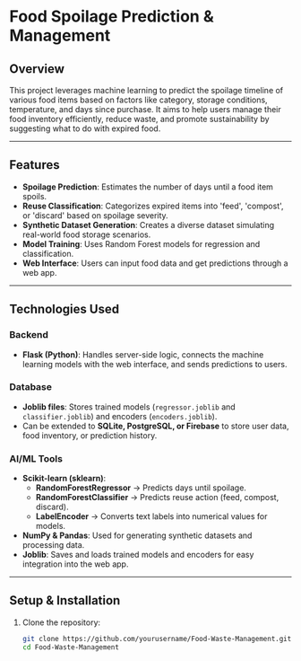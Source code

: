 # Food Spoilage Prediction & Management

## Overview

This project leverages machine learning to predict the spoilage timeline of various food items based on factors like category, storage conditions, temperature, and days since purchase. It aims to help users manage their food inventory efficiently, reduce waste, and promote sustainability by suggesting what to do with expired food.

---

## Features

- **Spoilage Prediction**: Estimates the number of days until a food item spoils.
- **Reuse Classification**: Categorizes expired items into 'feed', 'compost', or 'discard' based on spoilage severity.
- **Synthetic Dataset Generation**: Creates a diverse dataset simulating real-world food storage scenarios.
- **Model Training**: Uses Random Forest models for regression and classification.
- **Web Interface**: Users can input food data and get predictions through a web app.

---

## Technologies Used

### Backend
- **Flask (Python)**: Handles server-side logic, connects the machine learning models with the web interface, and sends predictions to users.

### Database
- **Joblib files**: Stores trained models (`regressor.joblib` and `classifier.joblib`) and encoders (`encoders.joblib`).  
- Can be extended to **SQLite, PostgreSQL, or Firebase** to store user data, food inventory, or prediction history.

### AI/ML Tools
- **Scikit-learn (sklearn)**:  
  - **RandomForestRegressor** → Predicts days until spoilage.  
  - **RandomForestClassifier** → Predicts reuse action (feed, compost, discard).  
  - **LabelEncoder** → Converts text labels into numerical values for models.
- **NumPy & Pandas**: Used for generating synthetic datasets and processing data.
- **Joblib**: Saves and loads trained models and encoders for easy integration into the web app.

---

## Setup & Installation

1. Clone the repository:
   ```bash
   git clone https://github.com/yourusername/Food-Waste-Management.git
   cd Food-Waste-Management
